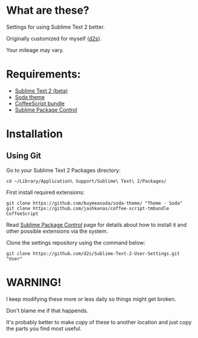 # What are these?

Settings for using Sublime Text 2 better.

Originally customized for myself ([d2s][]).

Your mileage may vary.



# Requirements:

- [Sublime Text 2 (beta)](http://www.sublimetext.com/2)
- [Soda theme](https://github.com/buymeasoda/soda-theme)
- [CoffeeScript bundle](https://github.com/jashkenas/coffee-script-tmbundle)
- [Sublime Package Control][]

# Installation

## Using Git

Go to your Sublime Text 2 Packages directory:

    cd ~/Library/Application\ Support/Sublime\ Text\ 2/Packages/

First install required extensions:

    git clone https://github.com/buymeasoda/soda-theme/ "Theme - Soda"
    git clone https://github.com/jashkenas/coffee-script-tmbundle CoffeeScript

Read [Sublime Package Control][] page for details about how to install it and other possible extensions via the system.


Clone the settings repository using the command below:

    git clone https://github.com/d2s/Sublime-Text-2-User-Settings.git "User"




# WARNING!

I keep modifying these more or less daily so things might get broken.

Don't blame me if that happends.

It's probably better to make copy of these to another location and just copy the parts you find most useful.


[d2s]:  https://github.com/d2s  "d2s's Profile - GitHub"
[Sublime Package Control]:  http://wbond.net/sublime_packages/package_control "Extension management to ST2"
